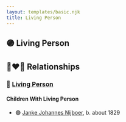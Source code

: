 ```yaml
---
layout: templates/basic.njk
title: Living Person
---
```

## 🟣 Living Person


## 👩‍❤️‍👨 Relationships

### 🔵 [Living Person](/people/5/51339263)

#### Children With Living Person
* 🟣 [Janke Johannes Nijboer](/people/4/49881856), b. about 1829